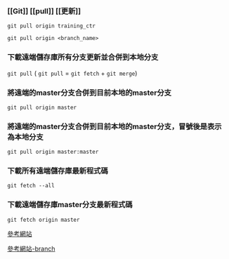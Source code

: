 ### [[Git]] [[pull]] [[更新]] 

```git
git pull origin training_ctr
```

```git
git pull origin <branch_name>
```


### 下載遠端儲存庫所有分支更新並合併到本地分支
`git pull`
( `git pull` = `git fetch` + `git merge`)
### 將遠端的master分支合併到目前本地的master分支
`git pull origin master`

### 將遠端的master分支合併到目前本地的master分支，冒號後是表示為本地分支
`git pull origin master:master`

### 下載所有遠端儲存庫最新程式碼
`git fetch --all`

### 下載遠端儲存庫master分支最新程式碼
`git fetch origin master`

[參考網站](https://blog.csdn.net/weiwenhou/article/details/106985423?source=post_page-----c5dc0639dd9--------------------------------)

[參考網站-branch](https://learngitbranching.js.org/?locale=zh_TW&source=post_page-----c5dc0639dd9--------------------------------)
